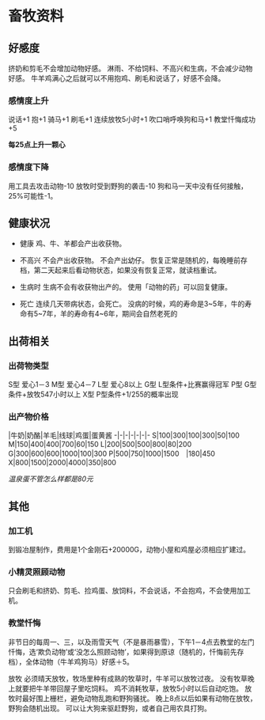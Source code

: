 # 畜牧资料

## 好感度

挤奶和剪毛不会增加动物好感。
淋雨、不给饲料、不高兴和生病，不会减少动物好感。
牛羊鸡满心之后就可以不用抱鸡、刷毛和说话了，好感不会降。

### 感情度上升

说话+1
抱+1
骑马+1
刷毛+1
连续放牧5小时+1
吹口哨呼唤狗和马+1
教堂忏悔成功+5

**每25点上升一颗心**

### 感情度下降

用工具去攻击动物-10
放牧时受到野狗的袭击-10
狗和马一天中没有任何接触，25%可能性-1。

## 健康状况

- 健康
鸡、牛、羊都会产出收获物。

- 不高兴
不会产出收获物。
不会产出幼仔。
恢复正常是随机的，每晚睡前存档，第二天起来后看动物状态，如果没有恢复正常，就读档重试。

- 生病时
生病不会有收获物出产的。
使用「动物的药」可以回复健康。

- 死亡
连续几天带病状态，会死亡。
没病的时候，鸡的寿命是3~5年，牛的寿命有5~7年，羊的寿命有4~6年，期间会自然老死的

## 出荷相关

### 出荷物类型

S型 爱心1－3
M型 爱心4－7
L型 爱心8以上
G型 L型条件+比赛赢得冠军
P型 G型条件+放牧547小时以上
X型 P型条件+1/255的概率出现

### 出产物价格

|牛奶|奶酪|羊毛|线球|鸡蛋|蛋黄酱
-|-|-|-|-|-|-
S|100|300|100|300|50|100
M|150|400|400|700|60|150
L|200|500|500|800|80|200
G|300|600|600|1000|100|300
P|500|750|1000|1500　|180|450
X|800|1500|2000|4000|350|800

*温泉蛋不管怎么样都是80元*

## 其他

### 加工机

到锻冶屋制作，费用是1个金刚石+20000G，动物小屋和鸡屋必须相应扩建过。

### 小精灵照顾动物

只会刷毛和挤奶、剪毛、捡鸡蛋、放饲料，不会说话，不会抱鸡，不会使用加工机。

### 教堂忏悔

非节日的每周一、三，以及雨雪天气（不是暴雨暴雪），下午1－4点去教堂的左门忏悔，选‘欺负动物’或‘没怎么照顾动物’，如果得到原谅（随机的，忏悔前先存档），全体动物（牛羊鸡狗马）好感＋5。

放牧
必须晴天放牧，牧场里种有成熟的牧草时，牛羊可以放牧过夜。
没有牧草晚上就要把牛羊带回屋子里吃饲料。
鸡不消耗牧草，放牧5小时以后自动吃饱。
放牧时最好围上栅栏，避免动物乱跑和野狗骚扰。
晚上8点以后如果有动物在放牧，野狗会随机出现。
可以让大狗来驱赶野狗，或者自己用农具打狗。
